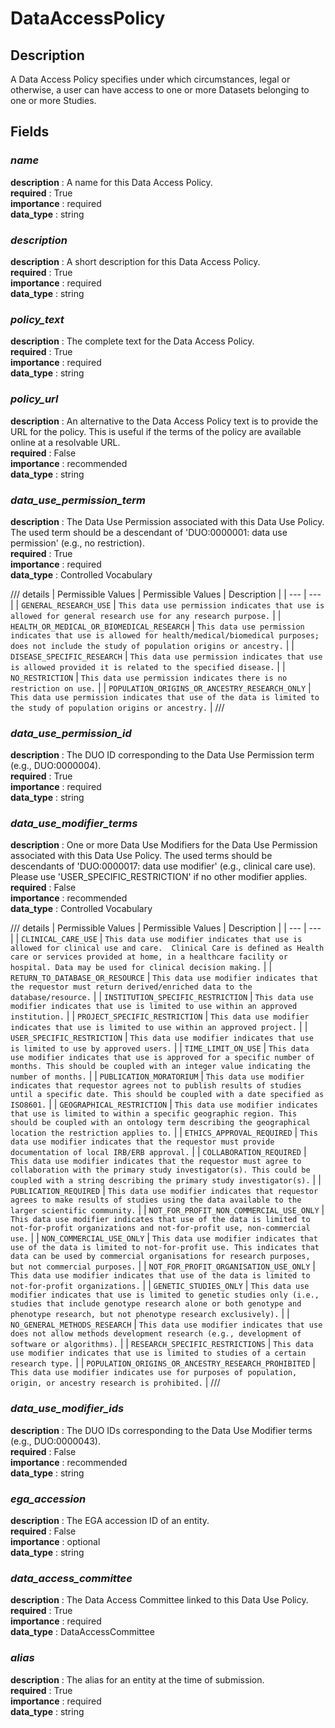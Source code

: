 # DataAccessPolicy

## Description
A Data Access Policy specifies under which circumstances, legal or otherwise, a user can have access to one or more Datasets belonging to one or more Studies.

## Fields
### ***name***
**description** : A name for this Data Access Policy.<br>
**required** : True<br>
**importance** : required<br>
**data_type** : string<br>

### ***description***
**description** : A short description for this Data Access Policy.<br>
**required** : True<br>
**importance** : required<br>
**data_type** : string<br>

### ***policy_text***
**description** : The complete text for the Data Access Policy.<br>
**required** : True<br>
**importance** : required<br>
**data_type** : string<br>

### ***policy_url***
**description** : An alternative to the Data Access Policy text is to provide the URL for the policy. This is useful if the terms of the policy are available online at a resolvable URL.<br>
**required** : False<br>
**importance** : recommended<br>
**data_type** : string<br>

### ***data_use_permission_term***
**description** : The Data Use Permission associated with this Data Use Policy. The used term should be a descendant of 'DUO:0000001: data use permission' (e.g., no restriction).<br>
**required** : True<br>
**importance** : required<br>
**data_type** : Controlled Vocabulary<br>

/// details | Permissible Values
| Permissible Values | Description |
| --- | --- |
| `GENERAL_RESEARCH_USE` | `This data use permission indicates that use is allowed for general research use for any research purpose.` |
| `HEALTH_OR_MEDICAL_OR_BIOMEDICAL_RESEARCH` | `This data use permission indicates that use is allowed for health/medical/biomedical purposes; does not include the study of population origins or ancestry.` |
| `DISEASE_SPECIFIC_RESEARCH` | `This data use permission indicates that use is allowed provided it is related to the specified disease.` |
| `NO_RESTRICTION` | `This data use permission indicates there is no restriction on use.` |
| `POPULATION_ORIGINS_OR_ANCESTRY_RESEARCH_ONLY` | `This data use permission indicates that use of the data is limited to the study of population origins or ancestry.` |
///


### ***data_use_permission_id***
**description** : The DUO ID corresponding to the Data Use Permission term (e.g., DUO:0000004).<br>
**required** : True<br>
**importance** : required<br>
**data_type** : string<br>

### ***data_use_modifier_terms***
**description** : One or more Data Use Modifiers for the Data Use Permission associated with this Data Use Policy. The used terms should be descendants of 'DUO:0000017: data use modifier' (e.g., clinical care use). Please use 'USER_SPECIFIC_RESTRICTION' if no other modifier applies.<br>
**required** : False<br>
**importance** : recommended<br>
**data_type** : Controlled Vocabulary<br>

/// details | Permissible Values
| Permissible Values | Description |
| --- | --- |
| `CLINICAL_CARE_USE` | `This data use modifier indicates that use is allowed for clinical use and care.  Clinical Care is defined as Health care or services provided at home, in a healthcare facility or hospital. Data may be used for clinical decision making.` |
| `RETURN_TO_DATABASE_OR_RESOURCE` | `This data use modifier indicates that the requestor must return derived/enriched data to the database/resource.` |
| `INSTITUTION_SPECIFIC_RESTRICTION` | `This data use modifier indicates that use is limited to use within an approved institution.` |
| `PROJECT_SPECIFIC_RESTRICTION` | `This data use modifier indicates that use is limited to use within an approved project.` |
| `USER_SPECIFIC_RESTRICTION` | `This data use modifier indicates that use is limited to use by approved users.` |
| `TIME_LIMIT_ON_USE` | `This data use modifier indicates that use is approved for a specific number of months. This should be coupled with an integer value indicating the number of months.` |
| `PUBLICATION_MORATORIUM` | `This data use modifier indicates that requestor agrees not to publish results of studies until a specific date. This should be coupled with a date specified as ISO8601.` |
| `GEOGRAPHICAL_RESTRICTION` | `This data use modifier indicates that use is limited to within a specific geographic region. This should be coupled with an ontology term describing the geographical location the restriction applies to.` |
| `ETHICS_APPROVAL_REQUIRED` | `This data use modifier indicates that the requestor must provide documentation of local IRB/ERB approval.` |
| `COLLABORATION_REQUIRED` | `This data use modifier indicates that the requestor must agree to collaboration with the primary study investigator(s). This could be coupled with a string describing the primary study investigator(s).` |
| `PUBLICATION_REQUIRED` | `This data use modifier indicates that requestor agrees to make results of studies using the data available to the larger scientific community.` |
| `NOT_FOR_PROFIT_NON_COMMERCIAL_USE_ONLY` | `This data use modifier indicates that use of the data is limited to not-for-profit organizations and not-for-profit use, non-commercial use.` |
| `NON_COMMERCIAL_USE_ONLY` | `This data use modifier indicates that use of the data is limited to not-for-profit use. This indicates that data can be used by commercial organisations for research purposes, but not commercial purposes.` |
| `NOT_FOR_PROFIT_ORGANISATION_USE_ONLY` | `This data use modifier indicates that use of the data is limited to not-for-profit organizations.` |
| `GENETIC_STUDIES_ONLY` | `This data use modifier indicates that use is limited to genetic studies only (i.e., studies that include genotype research alone or both genotype and phenotype research, but not phenotype research exclusively).` |
| `NO_GENERAL_METHODS_RESEARCH` | `This data use modifier indicates that use does not allow methods development research (e.g., development of software or algorithms).` |
| `RESEARCH_SPECIFIC_RESTRICTIONS` | `This data use modifier indicates that use is limited to studies of a certain research type.` |
| `POPULATION_ORIGINS_OR_ANCESTRY_RESEARCH_PROHIBITED` | `This data use modifier indicates use for purposes of population, origin, or ancestry research is prohibited.` |
///


### ***data_use_modifier_ids***
**description** : The DUO IDs corresponding to the Data Use Modifier terms (e.g., DUO:0000043).<br>
**required** : False<br>
**importance** : recommended<br>
**data_type** : string<br>

### ***ega_accession***
**description** : The EGA accession ID of an entity.<br>
**required** : False<br>
**importance** : optional<br>
**data_type** : string<br>

### ***data_access_committee***
**description** : The Data Access Committee linked to this Data Use Policy.<br>
**required** : True<br>
**importance** : required<br>
**data_type** : DataAccessCommittee<br>

### ***alias***
**description** : The alias for an entity at the time of submission.<br>
**required** : True<br>
**importance** : required<br>
**data_type** : string<br>

